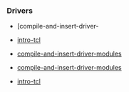### Drivers
- [compile-and-insert-driver- 
- [intro-tcl](intro-tcl.md.md)
- [compile-and-insert-driver-modules](compile-and-insert-driver-modules.md)
- [compile-and-insert-driver-modules](../os/compile-and-insert-driver-modules.md)

- [intro-tcl](../scripting/tcl/theory/intro-tcl.md)
